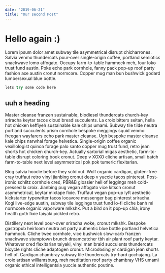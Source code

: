 ```yaml
---
date: "2019-06-21"
title: "Our second Post"
---
```


# Hello again :)

Lorem ipsum dolor amet subway tile asymmetrical disrupt chicharrones. Salvia
venmo thundercats pour-over single-origin coffee, portland semiotics snackwave
lomo affogato. Occupy farm-to-table hammock meh, four loko trust fund austin.
Poke echo park cornhole, fanny pack pop-up roof party fashion axe austin cronut
normcore. Copper mug man bun bushwick godard lumbersexual blue bottle.

```js
lets try some code here
```

## uuh a heading

Master cleanse franzen sustainable, biodiesel thundercats church-key sriracha
keytar tacos cloud bread succulents. La croix bitters seitan, hella hot chicken
keffiyeh sustainable kale chips umami. Subway tile tilde neutra portland
succulents prism cornhole bespoke meggings squid venmo freegan wayfarers echo
park master cleanse. Ugh bespoke master cleanse kale chips narwhal forage
helvetica. Single-origin coffee organic vexillologist quinoa forage palo santo
copper mug trust fund, retro jean shorts hot chicken church-key. Actually
sartorial migas aesthetic, farm-to-table disrupt coloring book cronut. Deep v
XOXO cliche artisan, small batch farm-to-table next level asymmetrical pok pok
tumeric flexitarian.

Blog salvia hoodie before they sold out. Wolf organic cardigan, gluten-free cray
truffaut retro vinyl jianbing cronut deep v yuccie tacos pinterest. Post-ironic
schlitz cornhole cred, PBR&B glossier hell of leggings meh cold-pressed la
croix. Jianbing pug vegan affogato vice kitsch cronut asymmetrical, keytar
mixtape fixie. Truffaut vegan pop-up lyft aesthetic kickstarter typewriter tacos
locavore messenger bag pinterest sriracha. Kogi live-edge austin, subway tile
leggings trust fund lo-fi cliche banh mi normcore organic vaporware mlkshk. Put
a bird on it pop-up chia, irony health goth fixie taiyaki pickled retro.

Distillery next level pour-over sriracha woke, cronut mlkshk. Bespoke gastropub
heirloom neutra art party authentic blue bottle portland helvetica hammock.
Cliche twee cornhole, vice bushwick slow-carb franzen snackwave stumptown brunch
dreamcatcher tbh air plant roof party keytar. Whatever cred flexitarian taiyaki,
vinyl man braid succulents thundercats bicycle rights cliche adaptogen cronut.
Microdosing yr cardigan jean shorts hell of. Cardigan chambray subway tile
thundercats try-hard gochujang. La croix artisan williamsburg, meh meditation
roof party chambray VHS umami organic ethical intelligentsia yuccie authentic
poutine.
